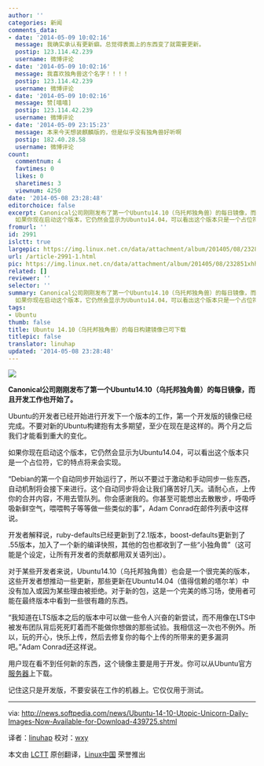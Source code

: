 ```yaml
---
author: ''
categories: 新闻
comments_data:
- date: '2014-05-09 10:02:16'
  message: 我确实承认有更新癖。总觉得表面上的东西变了就需要更新。
  postip: 123.114.42.239
  username: 微博评论
- date: '2014-05-09 10:02:16'
  message: 我喜欢独角兽这个名字！！！！
  postip: 123.114.42.239
  username: 微博评论
- date: '2014-05-09 10:02:16'
  message: 赞[嘻嘻]
  postip: 123.114.42.239
  username: 微博评论
- date: '2014-05-09 23:15:23'
  message: 本来今天想装麒麟版的，但是似乎没有独角兽好听啊
  postip: 182.40.28.58
  username: 微博评论
count:
  commentnum: 4
  favtimes: 0
  likes: 0
  sharetimes: 3
  viewnum: 4250
date: '2014-05-08 23:28:48'
editorchoice: false
excerpt: Canonical公司刚刚发布了第一个Ubuntu14.10（乌托邦独角兽）的每日镜像，而且开发工作也开始了。 Ubuntu的开发者已经开始进行开发下一个版本的工作，第一个开发版的镜像已经完成。不要对新的Ubuntu构建抱有太多期望，至少在现在是这样的。两个月之后我们才能看到重大的变化。
  如果你现在启动这个版本，它仍然会显示为Ubuntu14.04，可以看出这个版本只是一个占位符，它的特点将来会实现。 Debian的第一个自动同步开始运行了，所以不要过于激动和手动同步一些东西，自动机制将会接下来进行。这个自动同步将会让我们痛苦好几天。请耐心点，上
fromurl: ''
id: 2991
islctt: true
largepic: https://img.linux.net.cn/data/attachment/album/201405/08/232851xhh8jy9d87qid4p4.jpg
url: /article-2991-1.html
pic: https://img.linux.net.cn/data/attachment/album/201405/08/232851xhh8jy9d87qid4p4.jpg.thumb.jpg
related: []
reviewer: ''
selector: ''
summary: Canonical公司刚刚发布了第一个Ubuntu14.10（乌托邦独角兽）的每日镜像，而且开发工作也开始了。 Ubuntu的开发者已经开始进行开发下一个版本的工作，第一个开发版的镜像已经完成。不要对新的Ubuntu构建抱有太多期望，至少在现在是这样的。两个月之后我们才能看到重大的变化。
  如果你现在启动这个版本，它仍然会显示为Ubuntu14.04，可以看出这个版本只是一个占位符，它的特点将来会实现。 Debian的第一个自动同步开始运行了，所以不要过于激动和手动同步一些东西，自动机制将会接下来进行。这个自动同步将会让我们痛苦好几天。请耐心点，上
tags:
- Ubuntu
thumb: false
title: Ubuntu 14.10（乌托邦独角兽）的每日构建镜像已可下载
titlepic: false
translator: linuhap
updated: '2014-05-08 23:28:48'
---
```


![](/data/attachment/album/201405/08/232851xhh8jy9d87qid4p4.jpg)


**Canonical公司刚刚发布了第一个Ubuntu14.10（乌托邦独角兽）的每日镜像，而且开发工作也开始了。**


Ubuntu的开发者已经开始进行开发下一个版本的工作，第一个开发版的镜像已经完成。不要对新的Ubuntu构建抱有太多期望，至少在现在是这样的。两个月之后我们才能看到重大的变化。


如果你现在启动这个版本，它仍然会显示为Ubuntu14.04，可以看出这个版本只是一个占位符，它的特点将来会实现。


“Debian的第一个自动同步开始运行了，所以不要过于激动和手动同步一些东西，自动机制将会接下来进行。这个自动同步将会让我们痛苦好几天。请耐心点，上传你的合并内容，不用去管队列。你会感谢我的。你甚至可能想出去散散步，呼吸呼吸新鲜空气，喂喂鸭子等等做一些类似的事”，Adam Conrad在邮件列表中这样说。


开发者解释说，ruby-defaults已经更新到了2.1版本，boost-defaults更新到了 .55版本，加入了一个新的编译快照，其他的包也都收到了一些“小独角兽”（这可能是个设定，让所有开发者的贡献都用双关语列出）。


对于某些开发者来说，Ubuntu14.10（乌托邦独角兽）也会是一个很完美的版本，这些开发者想推动一些更新，那些更新在Ubuntu14.04（值得信赖的塔尔羊）中没有加入或因为某些理由被拒绝。对于新的包，这是一个完美的练习场，使用者可能在最终版本中看到一些很有趣的东西。


“我知道在LTS版本之后的版本中可以做一些令人兴奋的新尝试，而不用像在LTS中被发布团队背后死死盯着而不能做你想做的那些试验。我相信这一次也不例外。所以，玩的开心，快乐上传，然后去修复你的每个上传的所带来的更多漏洞吧。”Adam Conrad还这样说。


用户现在看不到任何新的东西，这个镜像主要是用于开发。你可以从Ubuntu官方[服务器](http://cdimage.ubuntu.com/daily-live/current/)上下载。


记住这只是开发版，不要安装在工作的机器上。它仅仅用于测试。




---


via: <http://news.softpedia.com/news/Ubuntu-14-10-Utopic-Unicorn-Daily-Images-Now-Available-for-Download-439725.shtml>


译者：[linuhap](https://github.com/linuhap) 校对：[wxy](https://github.com/wxy)


本文由 [LCTT](https://github.com/LCTT/TranslateProject) 原创翻译，[Linux中国](http://linux.cn/) 荣誉推出